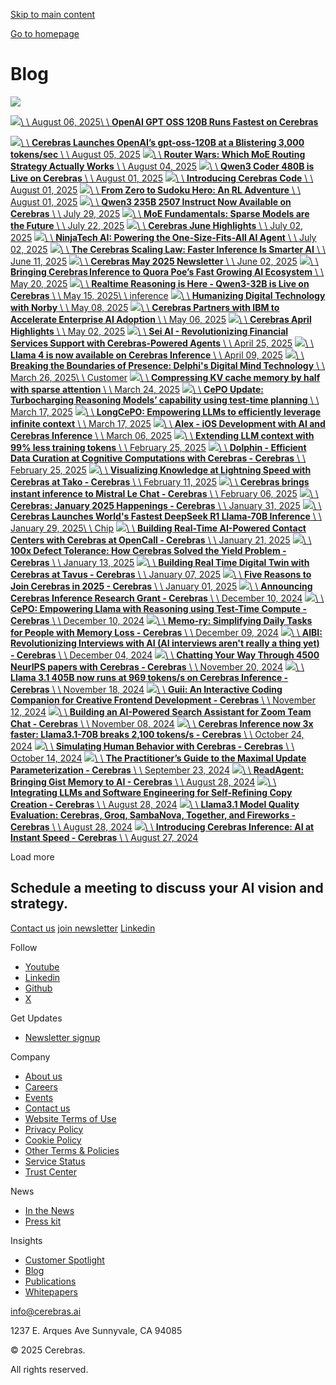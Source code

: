 [Skip to main content](https://www.cerebras.ai/blog#main-content)

[Go to homepage](https://www.cerebras.ai/)

# Blog

![](https://cdn.sanity.io/images/e4qjo92p/production/eb7fb2106ab66a5d70abe6145ddbeb19996272eb-2872x640.png?auto=format&dpr=2&fit=max&q=75&w=2000)

[![](https://cdn.sanity.io/images/e4qjo92p/production/8a8f608d54d405633c89dc38591167de2e4237b4-2678x1800.png?auto=format&dpr=2&fit=crop&fp-x=0.5&fp-y=0.5&h=450&q=75&w=800)\\
\\
August 06, 2025\\
\\
**OpenAI GPT OSS 120B Runs Fastest on Cerebras**](https://www.cerebras.ai/blog/openai-gpt-oss-120b-runs-fastest-on-cerebras)

[![](https://cdn.sanity.io/images/e4qjo92p/production/f6e7f87dcffd98e9b62b740a9af44369e58a40e3-1155x720.png?auto=format&dpr=2&fit=max&q=75&w=385)\\
\\
**Cerebras Launches OpenAI’s gpt-oss-120B at a Blistering 3,000 tokens/sec** \\
\\
August 05, 2025](https://www.cerebras.ai/blog/cerebras-launches-openai-s-gpt-oss-120b-at-a-blistering-3-000-tokens-sec) [![](https://cdn.sanity.io/images/e4qjo92p/production/b325a696560f5f37d40666f66b920abb96fb06a7-1155x720.png?auto=format&dpr=2&fit=max&q=75&w=385)\\
\\
**Router Wars: Which MoE Routing Strategy Actually Works** \\
\\
August 04, 2025](https://www.cerebras.ai/blog/moe-guide-router) [![](https://cdn.sanity.io/images/e4qjo92p/production/14a786a7e322cf5ea27e844b81556bc5cf209681-2038x1110.png?auto=format&dpr=2&fit=crop&fp-x=0.5&fp-y=0.5&h=240&q=75&w=385)\\
\\
**Qwen3 Coder 480B is Live on Cerebras** \\
\\
August 01, 2025](https://www.cerebras.ai/blog/qwen3-coder-480b-is-live-on-cerebras) [![](https://cdn.sanity.io/images/e4qjo92p/production/8f5ab20ba0ebc3baf876376b6e670d2304e2e8ff-2010x1112.png?auto=format&dpr=2&fit=crop&fp-x=0.5&fp-y=0.5&h=240&q=75&w=385)\\
\\
**Introducing Cerebras Code** \\
\\
August 01, 2025](https://www.cerebras.ai/blog/introducing-cerebras-code) [![](https://cdn.sanity.io/images/e4qjo92p/production/f6e7f87dcffd98e9b62b740a9af44369e58a40e3-1155x720.png?auto=format&dpr=2&fit=max&q=75&w=385)\\
\\
**From Zero to Sudoku Hero: An RL Adventure** \\
\\
August 01, 2025](https://www.cerebras.ai/blog/from-zero-to-sudoku-hero-an-rl-adventure) [![](https://cdn.sanity.io/images/e4qjo92p/production/55a8e6525edebf271f9b0c8446f225ac5d3968a2-1598x922.png?auto=format&dpr=2&fit=crop&fp-x=0.5&fp-y=0.5&h=240&q=75&w=385)\\
\\
**Qwen3 235B 2507 Instruct Now Available on Cerebras** \\
\\
July 29, 2025](https://www.cerebras.ai/blog/qwen3-235b-2507-instruct-now-available-on-cerebras) [![](https://cdn.sanity.io/images/e4qjo92p/production/7ae7db429d10dc652733e2e889cb1e02e1e14529-1155x720.png?auto=format&dpr=2&fit=max&q=75&w=385)\\
\\
**MoE Fundamentals: Sparse Models are the Future** \\
\\
July 22, 2025](https://www.cerebras.ai/blog/moe-guide-why-moe) [![](https://cdn.sanity.io/images/e4qjo92p/production/cb6e699b6163afd3b01383242de9035dde5b68ec-1120x372.webp?auto=format&dpr=2&fit=crop&fp-x=0.5&fp-y=0.5&h=240&q=75&w=385)\\
\\
**Cerebras June Highlights** \\
\\
July 02, 2025](https://www.cerebras.ai/blog/cerebras-june-highlights) [![](https://cdn.sanity.io/images/e4qjo92p/production/9e260223cc1316875e4213a05450beb8550b3a9e-1155x720.png?auto=format&dpr=2&fit=max&q=75&w=385)\\
\\
**NinjaTech AI: Powering the One-Size-Fits-All AI Agent** \\
\\
July 02, 2025](https://www.cerebras.ai/blog/ninjatech-ai-powering-the-one-size-fits-all-ai-agent) [![](https://cdn.sanity.io/images/e4qjo92p/production/6e5038ffcb26351d7d9a4cb3386690f0a9e16b22-1155x720.png?auto=format&dpr=2&fit=max&q=75&w=385)\\
\\
**The Cerebras Scaling Law: Faster Inference Is Smarter AI** \\
\\
June 11, 2025](https://www.cerebras.ai/blog/the-cerebras-scaling-law-faster-inference-is-smarter-ai) [![](https://cdn.sanity.io/images/e4qjo92p/production/e225717586d2d4230e77ea4884875d498b98ab97-1120x372.webp?auto=format&dpr=2&fit=crop&fp-x=0.5&fp-y=0.5&h=240&q=75&w=385)\\
\\
**Cerebras May 2025 Newsletter** \\
\\
June 02, 2025](https://www.cerebras.ai/blog/cerebras-may-2025-newsletter) [![](https://cdn.sanity.io/images/e4qjo92p/production/0f9654bd991409db4242ec277a96e97a444380ab-4080x3000.png?auto=format&dpr=2&fit=crop&fp-x=0.5&fp-y=0.5&h=240&q=75&w=385)\\
\\
**Bringing Cerebras Inference to Quora Poe’s Fast Growing AI Ecosystem** \\
\\
May 20, 2025](https://www.cerebras.ai/blog/bringing-cerebras-inference-to-quora-poe-s-fast-growing-ai-ecosystem) [![](https://cdn.sanity.io/images/e4qjo92p/production/9a4440b73539eacd8dab8e13682226023b27694b-3840x2160.png?auto=format&dpr=2&fit=crop&fp-x=0.5&fp-y=0.5&h=240&q=75&w=385)\\
\\
**Realtime Reasoning is Here - Qwen3-32B is Live on Cerebras** \\
\\
May 15, 2025\\
\\
inference](https://www.cerebras.ai/blog/reasoning-in-one-second-try-qwen3-32b-on-cerebras) [![](https://cdn.sanity.io/images/e4qjo92p/production/c0f4c2c93f81ef0150764c6c27c553441ac41fec-1920x1080.png?auto=format&dpr=2&fit=crop&fp-x=0.5&fp-y=0.5&h=240&q=75&w=385)\\
\\
**Humanizing Digital Technology with Norby** \\
\\
May 08, 2025](https://www.cerebras.ai/blog/humanizing-digital-technology-with-norby) [![](https://cdn.sanity.io/images/e4qjo92p/production/3fc178b73398324c1c3cb4bb1b66e7d29ed2d9a6-1349x800.jpg?auto=format&dpr=2&fit=crop&fp-x=0.5&fp-y=0.5&h=240&q=75&w=385)\\
\\
**Cerebras Partners with IBM to Accelerate Enterprise AI Adoption** \\
\\
May 06, 2025](https://www.cerebras.ai/blog/cerebras-partners-with-ibm-to-accelerate-enterprise-ai-adoption) [![](https://cdn.sanity.io/images/e4qjo92p/production/24203970a8e457f5947787e20b83fd677f69fd93-1120x372.webp?auto=format&dpr=2&fit=crop&fp-x=0.5&fp-y=0.5&h=240&q=75&w=385)\\
\\
**Cerebras April Highlights** \\
\\
May 02, 2025](https://www.cerebras.ai/blog/cerebras-april-highlights) [![](https://cdn.sanity.io/images/e4qjo92p/production/555e8d6575a0085f8bebf83c5f269d7edcbb602c-2880x1620.png?auto=format&dpr=2&fit=crop&fp-x=0.5&fp-y=0.5&h=240&q=75&w=385)\\
\\
**Sei AI - Revolutionizing Financial Services Support with Cerebras-Powered Agents** \\
\\
April 25, 2025](https://www.cerebras.ai/blog/sei-ai-revolutionizing-financial-services-support-with-cerebras-powered-agents) [![](https://cdn.sanity.io/images/e4qjo92p/production/d523127c4b73ab9f249231e09ee80aab752d5934-1920x1080.png?auto=format&dpr=2&fit=crop&fp-x=0.5&fp-y=0.5&h=240&q=75&w=385)\\
\\
**Llama 4 is now available on Cerebras Inference** \\
\\
April 09, 2025](https://www.cerebras.ai/blog/llamablog) [![](https://cdn.sanity.io/images/e4qjo92p/production/0830c7dfe7b6934dd0c84d6a4a40920b6c86d6fc-3840x2160.png?auto=format&dpr=2&fit=crop&fp-x=0.5&fp-y=0.5&h=240&q=75&w=385)\\
\\
**Breaking the Boundaries of Presence: Delphi's Digital Mind Technology** \\
\\
March 26, 2025\\
\\
Customer](https://www.cerebras.ai/blog/breaking-the-boundaries-of-presence-delphi-s-digital-mind-technology) [![](https://cdn.sanity.io/images/e4qjo92p/production/9e260223cc1316875e4213a05450beb8550b3a9e-1155x720.png?auto=format&dpr=2&fit=max&q=75&w=385)\\
\\
**Compressing KV cache memory by half with sparse attention** \\
\\
March 24, 2025](https://www.cerebras.ai/blog/compressing-kv-cache-memory-by-half-with-sparse-attention) [![](https://cdn.sanity.io/images/e4qjo92p/production/a2562b27028e66b4125594bc9d2d3a3b1f54e9ab-1080x1080.png?auto=format&dpr=2&fit=crop&fp-x=0.5&fp-y=0.5&h=240&q=75&w=385)\\
\\
**CePO Update: Turbocharging Reasoning Models’ capability using test-time planning** \\
\\
March 17, 2025](https://www.cerebras.ai/blog/cepo-update-turbocharging-reasoning-models-capability-using-test-time-planning) [![](https://cdn.sanity.io/images/e4qjo92p/production/a2562b27028e66b4125594bc9d2d3a3b1f54e9ab-1080x1080.png?auto=format&dpr=2&fit=crop&fp-x=0.5&fp-y=0.5&h=240&q=75&w=385)\\
\\
**LongCePO: Empowering LLMs to efficiently leverage infinite context** \\
\\
March 17, 2025](https://www.cerebras.ai/blog/longcepo) [![](https://cdn.sanity.io/images/e4qjo92p/production/164da5901646eb3e2dc40285700f39fa0c6fe79b-1536x864.png?auto=format&dpr=2&fit=crop&fp-x=0.5&fp-y=0.5&h=240&q=75&w=385)\\
\\
**Alex - iOS Development with AI and Cerebras Inference** \\
\\
March 06, 2025](https://www.cerebras.ai/blog/alex-ios-development-with-ai-and-cerebras-inference) [![](https://cdn.sanity.io/images/e4qjo92p/production/9feff077250834a73c22a5c6835014e1d447f66e-1155x720.png?auto=format&dpr=2&fit=max&q=75&w=385)\\
\\
**Extending LLM context with 99% less training tokens** \\
\\
February 25, 2025](https://www.cerebras.ai/blog/extending-llm-context-with-99-less-training-tokens) [![](https://cdn.sanity.io/images/e4qjo92p/production/352796baecb340a21f98314a5f7530a9676ff6b4-1058x1244.png?auto=format&dpr=2&fit=crop&fp-x=0.5&fp-y=0.5&h=240&q=75&w=385)\\
\\
**Dolphin - Efficient Data Curation at Cognitive Computations with Cerebras - Cerebras** \\
\\
February 25, 2025](https://www.cerebras.ai/blog/dolphin-efficient-data-curation-at-cognitive-computations-with-cerebras) [![](https://cdn.sanity.io/images/e4qjo92p/production/dc992a997ec22883cafdeab5e75d8bb1205f2627-4000x2250.png?auto=format&dpr=2&fit=crop&fp-x=0.5&fp-y=0.5&h=240&q=75&w=385)\\
\\
**Visualizing Knowledge at Lightning Speed with Cerebras at Tako - Cerebras** \\
\\
February 11, 2025](https://www.cerebras.ai/blog/tako-visualizing-knowledge-at-lightning-speed-with-cerebras-at-tako) [![](https://cdn.sanity.io/images/e4qjo92p/production/7c4cad7bed76ad1c754236ec1be87a0f62c4c50f-1280x960.jpg?auto=format&dpr=2&fit=crop&fp-x=0.5&fp-y=0.5&h=240&q=75&w=385)\\
\\
**Cerebras brings instant inference to Mistral Le Chat - Cerebras** \\
\\
February 06, 2025](https://www.cerebras.ai/blog/mistral-le-chat) [![](https://cdn.sanity.io/images/e4qjo92p/production/bfe67b5557620c450435a9149f0afb4b57dcbdf7-714x715.jpg?auto=format&dpr=2&fit=crop&fp-x=0.5&fp-y=0.5&h=240&q=75&w=385)\\
\\
**Cerebras: January 2025 Happenings - Cerebras** \\
\\
January 31, 2025](https://www.cerebras.ai/blog/cerebras-january-2025-happenings) [![](https://cdn.sanity.io/images/e4qjo92p/production/9274819a451d56d31a0ed73574060dcee36ece49-1434x1600.png?auto=format&dpr=2&fit=crop&fp-x=0.513&fp-y=0.271&h=240&q=75&rect=0,0,1434,1600&w=385)\\
\\
**Cerebras Launches World's Fastest DeepSeek R1 Llama-70B Inference** \\
\\
January 29, 2025\\
\\
Chip](https://www.cerebras.ai/blog/cerebras-launches-worlds-fastest-deepseek-r1-llama-70b-inference) [![](https://cdn.sanity.io/images/e4qjo92p/production/fe33565f81cc67788787e87fa1427488aa731df9-2560x1415.jpg?auto=format&dpr=2&fit=crop&fp-x=0.5&fp-y=0.5&h=240&q=75&w=385)\\
\\
**Building Real-Time AI-Powered Contact Centers with Cerebras at OpenCall - Cerebras** \\
\\
January 21, 2025](https://www.cerebras.ai/blog/building-real-time-ai-powered-contact-centers-with-cerebras-at-opencall) [![](https://cdn.sanity.io/images/e4qjo92p/production/0aa1f017d6130b0f0c9a2b95d085dbbc0c8407dd-2146x1144.png?auto=format&dpr=2&fit=crop&fp-x=0.5&fp-y=0.5&h=240&q=75&w=385)\\
\\
**100x Defect Tolerance: How Cerebras Solved the Yield Problem - Cerebras** \\
\\
January 13, 2025](https://www.cerebras.ai/blog/100x-defect-tolerance-how-cerebras-solved-the-yield-problem) [![](https://cdn.sanity.io/images/e4qjo92p/production/bcdc5407270a064738b1aa0545eea0e09f091798-1024x640.png?auto=format&dpr=2&fit=crop&fp-x=0.5&fp-y=0.5&h=240&q=75&w=385)\\
\\
**Building Real Time Digital Twin with Cerebras at Tavus - Cerebras** \\
\\
January 07, 2025](https://www.cerebras.ai/blog/building-real-time-digital-twin-with-cerebras-at-tavus) [![](https://cdn.sanity.io/images/e4qjo92p/production/bfe67b5557620c450435a9149f0afb4b57dcbdf7-714x715.jpg?auto=format&dpr=2&fit=crop&fp-x=0.5&fp-y=0.5&h=240&q=75&w=385)\\
\\
**Five Reasons to Join Cerebras in 2025 - Cerebras** \\
\\
January 01, 2025](https://www.cerebras.ai/blog/5-reasons-to-join-cerebras) [![](https://cdn.sanity.io/images/e4qjo92p/production/bd6f0c95b171c91120c2b156184745d2a6f71d25-1280x960.webp?auto=format&dpr=2&fit=crop&fp-x=0.5&fp-y=0.5&h=240&q=75&w=385)\\
\\
**Announcing Cerebras Inference Research Grant - Cerebras** \\
\\
December 10, 2024](https://www.cerebras.ai/blog/grantfrp) [![](https://cdn.sanity.io/images/e4qjo92p/production/d75ddfd77cfadf822c4d35cf71ff372ef127ae32-1920x1080.png?auto=format&dpr=2&fit=crop&fp-x=0.5&fp-y=0.5&h=240&q=75&w=385)\\
\\
**CePO: Empowering Llama with Reasoning using Test-Time Compute - Cerebras** \\
\\
December 10, 2024](https://www.cerebras.ai/blog/cepo) [![](https://cdn.sanity.io/images/e4qjo92p/production/bfe67b5557620c450435a9149f0afb4b57dcbdf7-714x715.jpg?auto=format&dpr=2&fit=crop&fp-x=0.5&fp-y=0.5&h=240&q=75&w=385)\\
\\
**Memo-ry: Simplifying Daily Tasks for People with Memory Loss - Cerebras** \\
\\
December 09, 2024](https://www.cerebras.ai/blog/memo-ry-simplifying-daily-tasks-for-people-with-memory-loss) [![](https://cdn.sanity.io/images/e4qjo92p/production/bfe67b5557620c450435a9149f0afb4b57dcbdf7-714x715.jpg?auto=format&dpr=2&fit=crop&fp-x=0.5&fp-y=0.5&h=240&q=75&w=385)\\
\\
**AIBI: Revolutionizing Interviews with AI (AI interviews aren't really a thing yet) - Cerebras** \\
\\
December 04, 2024](https://www.cerebras.ai/blog/aibi-revolutionizing-ai-interviewing) [![](https://cdn.sanity.io/images/e4qjo92p/production/bfe67b5557620c450435a9149f0afb4b57dcbdf7-714x715.jpg?auto=format&dpr=2&fit=crop&fp-x=0.5&fp-y=0.5&h=240&q=75&w=385)\\
\\
**Chatting Your Way Through 4500 NeurIPS papers with Cerebras - Cerebras** \\
\\
November 20, 2024](https://www.cerebras.ai/blog/chatting-your-way-through-4500-neurips-papers-with-cerebras) [![](https://cdn.sanity.io/images/e4qjo92p/production/bd6f0c95b171c91120c2b156184745d2a6f71d25-1280x960.webp?auto=format&dpr=2&fit=crop&fp-x=0.5&fp-y=0.5&h=240&q=75&w=385)\\
\\
**Llama 3.1 405B now runs at 969 tokens/s on Cerebras Inference - Cerebras** \\
\\
November 18, 2024](https://www.cerebras.ai/blog/llama-405b-inference) [![](https://cdn.sanity.io/images/e4qjo92p/production/bfe67b5557620c450435a9149f0afb4b57dcbdf7-714x715.jpg?auto=format&dpr=2&fit=crop&fp-x=0.5&fp-y=0.5&h=240&q=75&w=385)\\
\\
**Guii: An Interactive Coding Companion for Creative Frontend Development - Cerebras** \\
\\
November 12, 2024](https://www.cerebras.ai/blog/guii-an-interactive-coding-companion-for-creative-frontend-development) [![](https://cdn.sanity.io/images/e4qjo92p/production/935977f5d7cc09e8f8fed8284df2d58b616b16d4-2560x1920.jpg?auto=format&dpr=2&fit=crop&fp-x=0.5&fp-y=0.5&h=240&q=75&w=385)\\
\\
**Building an AI-Powered Search Assistant for Zoom Team Chat - Cerebras** \\
\\
November 08, 2024](https://www.cerebras.ai/blog/building-an-ai-powered-search-assistant-for-zoom-team-chat) [![](https://cdn.sanity.io/images/e4qjo92p/production/bd6f0c95b171c91120c2b156184745d2a6f71d25-1280x960.webp?auto=format&dpr=2&fit=crop&fp-x=0.5&fp-y=0.5&h=240&q=75&w=385)\\
\\
**Cerebras Inference now 3x faster: Llama3.1-70B breaks 2,100 tokens/s - Cerebras** \\
\\
October 24, 2024](https://www.cerebras.ai/blog/cerebras-inference-3x-faster) [![](https://cdn.sanity.io/images/e4qjo92p/production/935977f5d7cc09e8f8fed8284df2d58b616b16d4-2560x1920.jpg?auto=format&dpr=2&fit=crop&fp-x=0.5&fp-y=0.5&h=240&q=75&w=385)\\
\\
**Simulating Human Behavior with Cerebras - Cerebras** \\
\\
October 14, 2024](https://www.cerebras.ai/blog/simulating-human-behavior-with-cerebras) [![](https://cdn.sanity.io/images/e4qjo92p/production/388ea3008313d896849430752ae4db51bd4bade5-481x402.png?auto=format&dpr=2&fit=crop&fp-x=0.5&fp-y=0.5&h=240&q=75&w=385)\\
\\
**The Practitioner’s Guide to the Maximal Update Parameterization - Cerebras** \\
\\
September 23, 2024](https://www.cerebras.ai/blog/the-practitioners-guide-to-the-maximal-update-parameterization) [![](https://cdn.sanity.io/images/e4qjo92p/production/4ac7f0b541514fa3205647bbc9cfa5047814685f-1280x960.webp?auto=format&dpr=2&fit=crop&fp-x=0.5&fp-y=0.5&h=240&q=75&w=385)\\
\\
**ReadAgent: Bringing Gist Memory to AI - Cerebras** \\
\\
August 28, 2024](https://www.cerebras.ai/blog/readagent-bringing-gist-memory-to-ai) [![](https://cdn.sanity.io/images/e4qjo92p/production/86a2f954bdf207418fd912fc56aa8b2b3dbe4ac2-1280x960.webp?auto=format&dpr=2&fit=crop&fp-x=0.5&fp-y=0.5&h=240&q=75&w=385)\\
\\
**Integrating LLMs and Software Engineering for Self-Refining Copy Creation - Cerebras** \\
\\
August 28, 2024](https://www.cerebras.ai/blog/integrating-llms-and-software-engineering-for-self-refining-copy-creation) [![](https://cdn.sanity.io/images/e4qjo92p/production/3e991e6840d326460ec80595157fb39e4532ecad-1920x1080.png?auto=format&dpr=2&fit=crop&fp-x=0.5&fp-y=0.5&h=240&q=75&w=385)\\
\\
**Llama3.1 Model Quality Evaluation: Cerebras, Groq, SambaNova, Together, and Fireworks - Cerebras** \\
\\
August 28, 2024](https://www.cerebras.ai/blog/llama3.1-model-quality-evaluation-cerebras-groq-together-and-fireworks) [![](https://cdn.sanity.io/images/e4qjo92p/production/bd6f0c95b171c91120c2b156184745d2a6f71d25-1280x960.webp?auto=format&dpr=2&fit=crop&fp-x=0.5&fp-y=0.5&h=240&q=75&w=385)\\
\\
**Introducing Cerebras Inference: AI at Instant Speed - Cerebras** \\
\\
August 27, 2024](https://www.cerebras.ai/blog/introducing-cerebras-inference-ai-at-instant-speed)

Load more

## Schedule a meeting to discuss your AI vision and strategy.

[Contact us](https://www.cerebras.ai/contact) [join newsletter](https://www.cerebras.ai/subscribe) [Linkedin](https://www.linkedin.com/company/cerebras-systems/)

Follow

- [Youtube](https://www.youtube.com/@CerebrasSystems)
- [Linkedin](https://www.linkedin.com/company/cerebras-systems/)
- [Github](https://github.com/cerebras)
- [X](https://x.com/CerebrasSystems)

Get Updates

- [Newsletter signup](https://www.cerebras.ai/subscribe)

Company

- [About us](https://www.cerebras.ai/company)
- [Careers](https://www.cerebras.ai/join-us)
- [Events](https://www.cerebras.ai/events)
- [Contact us](https://www.cerebras.ai/build-with-us)
- [Website Terms of Use](https://www.cerebras.ai/terms-of-service)
- [Privacy Policy](https://www.cerebras.ai/privacy-policy)
- [Cookie Policy](https://www.cerebras.ai/cookie-policy)
- [Other Terms & Policies](https://www.cerebras.ai/other-terms-and-policies)
- [Service Status](https://status.cerebras.ai/)
- [Trust Center](https://trust.cerebras.ai/)

News

- [In the News](https://www.cerebras.ai/company/news)
- [Press kit](https://www.cerebras.ai/company/press-kit)

Insights

- [Customer Spotlight](https://www.cerebras.ai/customer-spotlights)
- [Blog](https://www.cerebras.ai/blog)
- [Publications](https://www.cerebras.ai/publications)
- [Whitepapers](https://www.cerebras.ai/whitepapers)

[info@cerebras.ai](mailto:info@cerebras.ai)

1237 E. Arques Ave
Sunnyvale, CA 94085

© 2025 Cerebras.

All rights reserved.